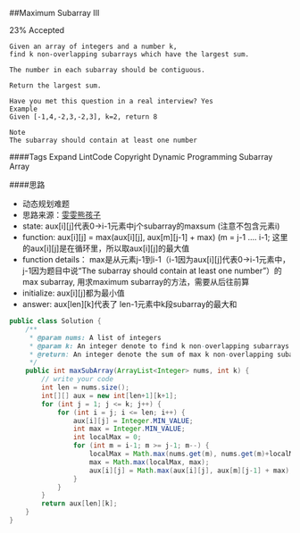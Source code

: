 ##Maximum Subarray III

23% Accepted

	Given an array of integers and a number k,
    find k non-overlapping subarrays which have the largest sum.

	The number in each subarray should be contiguous.

	Return the largest sum.

	Have you met this question in a real interview? Yes
	Example
	Given [-1,4,-2,3,-2,3], k=2, return 8

	Note
	The subarray should contain at least one number

####Tags Expand
LintCode Copyright Dynamic Programming Subarray Array


####思路
- 动态规划难题
- 思路来源：[雯雯熊孩子](http://blog.csdn.net/nicaishibiantai/article/details/44585383)
- state: aux[i][j]代表0->i-1元素中j个subarray的maxsum  (注意不包含元素i)
- function: aux[i][j] = max(aux[i][j], aux[m][j-1] + max) (m = j-1 .... i-1;  这里的aux[i][j]是在循环里，所以取aux[i][j]的最大值
- function details： max是从元素j-1到i-1（i-1因为aux[i][j]代表0->i-1元素中，j-1因为题目中说“The subarray should contain at least one number”）的max subarray, 用求maximum subarray的方法，需要从后往前算
- initialize: aux[i][j]都为最小值
- answer: aux[len][k]代表了 len-1元素中k段subarray的最大和


```java
public class Solution {
    /**
     * @param nums: A list of integers
     * @param k: An integer denote to find k non-overlapping subarrays
     * @return: An integer denote the sum of max k non-overlapping subarrays
     */
    public int maxSubArray(ArrayList<Integer> nums, int k) {
        // write your code
        int len = nums.size();
        int[][] aux = new int[len+1][k+1];
        for (int j = 1; j <= k; j++) {
            for (int i = j; i <= len; i++) {
                aux[i][j] = Integer.MIN_VALUE;
                int max = Integer.MIN_VALUE;
                int localMax = 0;
                for (int m = i-1; m >= j-1; m--) {
                    localMax = Math.max(nums.get(m), nums.get(m)+localMax);
                    max = Math.max(localMax, max);
                    aux[i][j] = Math.max(aux[i][j], aux[m][j-1] + max);
                }
            }
        }
        return aux[len][k];
    }
}


```
